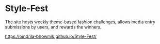 # Style-Fest
The site hosts weekly theme-based fashion challenges, allows media entry submissions by users, and rewards the winners.

https://oindrila-bhowmik.github.io/Style-Fest/
